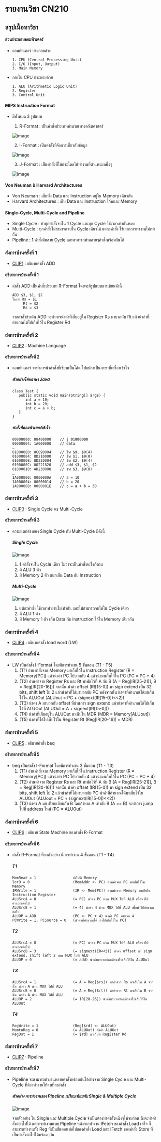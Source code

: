 # รายงานวิชา CN210
## สรุปเนื้อหาวิชา

#### ส่วนประกอบคอมพิวเตอร์
* คอมพิวเตอร์ ประกอบด้วย 

  ```
  1. CPU (Central Processing Unit)
  2. I/O (Input, Output)
  3. Main Memory
  ```
  
* ภายใน CPU ประกอบด้วย

  ```
  1. ALU (Arithmetic Logic Unit)
  2. Register
  3. Control Unit
  ```
  
#### MIPS Instruction Format
* มีทั้งหมด 3 รูปแบบ
  1. R-Format : เป็นคำสั่งประเภทคำนวณทางคณิตศาสตร์
  
  ![image](http://drive.google.com/uc?export=view&id=16E1EZPLX0AB3rCJKctrxZLzTX8d4JAel)
  
  2. I-Format : เป็นคำสั่งที่จัดการเกี่ยวกับข้อมูล
  
  ![image](http://drive.google.com/uc?export=view&id=1RKG_OyWCl5vUHJDnQWbdwhqpN-zbOlDG)
  
  3. J-Format : เป็นคำสั่งที่ให้กระโดดไปทำงานที่ตำแหน่งหนึ่งๆ
  
  ![image](http://drive.google.com/uc?export=view&id=1ZFX3zuWFomzyou7p-JJMWHfKyQWX-8jd)
  
#### Von Neuman & Harvard Architectures
* Von Neuman : เก็บทั้ง Data และ Instruction อยู่ใน Memory เดียวกัน
* Harvard Architectures : เก็บ Data และ Instruction ไว้คนละ Memory

#### Single-Cycle, Multi-Cycle and Pipeline
* Single Cycle : ทำทุกคำสั่งจบใน 1 Cycle และทุก Cycle ใช้เวลาเท่ากันหมด
* Multi-Cycle : ทุกคำสั่งไม่สามารถจบใน Cycle เดียวได้ แต่ละคำสั่ง ใช้เวลาการทำงานไม่เท่ากัน
* Pipeline : 1 คำสั่งมีหลาย Cycle และสามารถทำหลายๆคำสั่งพร้อมกันได้

### ส่งการบ้านครั้งที่ 1
* [CLIP1](https://youtu.be/ny0FBS_-dvw) : อธิบายคำสั่ง ADD

#### อธิบายการบ้านครั้งที่ 1
* คำสั่ง ADD เป็นคำสั่งประเภท R-Format โดยจะมีรูปแบบการเขียนดังนี้ 
  ```
  ADD $3, $1, $2 
  โดยที่ Rs = $1
       Rt = $2
       Rd = $3
  ```
  จากคำสั่งข้างต้น ADD จะทำการนำค่าที่เก็บอยู่ใน Register Rs มาบวกกับ Rt 
  แล้วนำค่าที่คำนวณได้ไปเก็บไว้ใน Register Rd
  
### ส่งการบ้านครั้งที่ 2
* [CLIP2](https://youtu.be/JuLSpSP8_eA) : Machine Language

#### อธิบายการบ้านครั้งที่ 2
* คอมพิวเตอร์ จะทำการนำคำสั่งที่เขียนเป็นโค้ด ไปแปลงเป็นภาษาที่เครื่องเข้าใจ

  ##### ตัวอย่างโค้ดภาษา Java
  
  ```
  class Test {
     public static void main(String[] args) {
        int a = 10;
        int b = 20;
        int c = a + b;
     }
  }
  ```
  
  ##### คำสั่งที่คอมพิวเตอร์เข้าใจ
  
  ```
  00000000:	08400000	// j 01000000
  00000004:	1A000000	// data
  …
  01000000:	8C090004	// lw $9, $0(4)
  01000004:	8D210000	// lw $1, $9(0)
  01000008:	8D220004	// lw $2, $9(4)
  0100000C:	00221820	// add $3, $1, $2
  01000010:	AD230008	// sw $3, $9(8)
  …
  1A000000:	0000000A	// a = 10
  1A000004:	00000014	// b = 20
  1A000008:	0000001E	// c = a + b = 30
  ```
  
### ส่งการบ้านครั้งที่ 3
* [CLIP3](https://youtu.be/RY3B8YMdZro) : Single Cycle vs Multi-Cycle

#### อธิบายการบ้านครั้งที่ 3
* ความแตกต่างของ Single Cycle กับ Multi-Cycle มีดังนี้

  ##### Single Cycle
  
  ![image](http://drive.google.com/uc?export=view&id=1VMr1lnfyKohBFLkmBLg08NJvhMphnbMJ)
  
    1. 1 คำสั่งจบใน Cycle เดียว ไม่ว่าจะเป็นคำสั่งอะไรก็ตาม
    2. มี ALU 3 ตัว
    3. มี Memory 2 ตัว แยกเก็บ Data กับ Instruction
    
  ##### Multi-Cycle
  
  ![image](http://drive.google.com/uc?export=view&id=1gw36aznG7a9HcBrN91cA51OqS0qHT313)
  
    1. แต่ละคำสั่ง ใช้เวลาทำงานไม่เท่ากัน และไม่สามารถจบได้ใน Cycle เดียว
    2. มี ALU 1 ตัว
    3. มี Memory 1 ตัว เก็บ Data กับ Instruction ไว้ใน Memory เดียวกัน

### ส่งการบ้านครั้งที่ 4
* [CLIP4](https://youtu.be/V6D0ssIwwcU) : อธิบายคำสั่ง load word (LW)

#### อธิบายการบ้านครั้งที่ 4
* LW เป็นคำสั่ง I-Format โดยมีการทำงาน 5 ขั้นตอน (T1 - T5)
  1. (T1) อ่านคำสั่งจาก Memory มาเก็บไว้ใน Instruction Register (R = Memory[PC])
     แล้วนำค่า PC ไปบวกกับ 4 แล้วนำมาเก็บไว้ใน PC (PC = PC + 4)
  2. (T2) อ่านค่าจาก Register Rs และ Rt มาพักไว้ที่ A กับ B (A = Reg[IR[25-21]], B = Reg[IR[20-16]])
     จากนั้น นำค่า offset (IR[15-0])
     มา sign extend เป็น 32 bits, shift left ไป 2 แล้วนำค่าที่ได้มาบวกกับ PC หลังจากนั้น นำค่าที่คำนวณได้มาเก็บไว้ใน ALUOut
     (ALUout = PC + (signext(IR[15-0])<<2))
  3. (T3) นำค่า A มาบวกกับ offset ที่ผ่านการ sign extend แล้วนำค่าที่คำนวณได้ไปเก็บไว้ที่ ALUOut (ALUOut = A + signext(IR[15-0]))
  4. (T4) นำค่าที่เก็บอยู่ใน ALUOut มาเก็บใน MDR (MDR = Memory[ALUout])
  5. (T5) นำค่าที่ได้ไปเก็บไว้ใน Register Rt (Reg[IR[20-16]] = MDR)

### ส่งการบ้านครั้งที่ 5
* [CLIP5](https://youtu.be/tBfjp4cu408) : อธิบายคำสั่ง beq

#### อธิบายการบ้านครั้งที่ 5
* beq เป็นคำสั่ง I-Format โดยมีการทำงาน 3 ขั้นตอน (T1 - T3)
  1. (T1) อ่านคำสั่งจาก Memory มาเก็บไว้ใน Instruction Register (R = Memory[PC])
     แล้วนำค่า PC ไปบวกกับ 4 แล้วนำมาเก็บไว้ใน PC (PC = PC + 4)
  2. (T2) อ่านค่าจาก Register Rs และ Rt มาพักไว้ที่ A กับ B (A = Reg[IR[25-21]], B = Reg[IR[20-16]])
     จากนั้น นำค่า offset (IR[15-0])
     มา sign extend เป็น 32 bits, shift left ไป 2 แล้วนำค่าที่ได้มาบวกกับ PC นำค่าที่คำนวณได้มาเก็บไว้ใน ALUOut
     (ALUout = PC + (signext(IR[15-0])<<2))
  3. (T3) นำค่า A มาเปรียบเทียบกับ B โดยถ้าหาก A เท่ากับ B (A == B) จะทำการ jump ไปที่ address ใหม่ (PC = ALUOut)

### ส่งการบ้านครั้งที่ 6
* [CLIP6](https://youtu.be/CDL71mYIqpk) : อธิบาย State Machine ของคำสั่ง R-Format

#### อธิบายการบ้านครั้งที่ 6
* คำสั่ง R-Format ที่ยกตัวอย่าง มีการทำงาน 4 ขั้นตอน (T1 - T4)

  ##### T1
  
  ```
  MemRead = 1                 ส่งไปที่ Memory
  lorD = 0                    (MemAddr <- PC) อ่านค่าจาก PC มาเก็บไว้ใน Memory
  IRWrite = 1                 (IR <- Mem[PC]) อ่านน่าจาก Memory มาเก็บใน Instruction Register
  ALUSrcA = 0                 (= PC) นำค่า PC ผ่าน MUX ไปที่ ALU เพื่อนำไปคำนวณต่อไป
  ALUSrcB = 1                 (= 4) นำค่า 4 ผ่าน MUX ไปที่ ALU เพื่อนำไปคำนวณต่อไป
  ALUOP = ADD                 (PC <- PC + 4) นำค่า PC มาบวก 4
  PCWrite = 1, PCSource = 0   (นำค่าที่คำนวณได้ ส่งไปเก็บไว้ใน PC)
  ```
  
  ##### T2
  
  ```
  ALUSrcA = 0                 (= PC) นำค่า PC ผ่าน MUX ไปที่ ALU เพื่อนำไปคำนวณต่อไป
  ALUSrcB = 3                 (= signext(IR<<2)) นำค่า offset มา sign extend, shift left 2 ผ่าน MUX ไปที่ ALU  
  ALUOP = 0                   (= add) นำค่ามาบวกกันแล้วนำไปเก็บไว้ใน ALUOut
  ```
  
  ##### T3
  
  ```
  ALUSrcA = 1                 (= A = Reg[$rs]) นำค่าจาก Rs มาเก็บใน A จากนั้น นำค่า A ผ่าน MUX ไปที่ ALU 
  ALUSrcB = 0                 (= A = Reg[$rt]) นำค่าจาก Rt มาเก็บใน B จากนั้น นำค่า A ผ่าน MUX ไปที่ ALU 
  ALUOP = 2                   (= IR[28-26]) นำค่ามาบวกกันแล้วนำไปเก็บไว้ใน ALUOut
  ```
  
  ##### T4
  
  ```
  RegWrite = 1                (Reg[$rd] <- ALUOut) 
  MemtoReg = 0                (= ALUOut) ส่งค่า ALUOut
  RegDst = 1                  (= $rd) มาเก็บที่ Register Rd
  ```

### ส่งการบ้านครั้งที่ 7
* [CLIP7](https://youtu.be/B_lLvlft4Kg) : Pipeline

#### อธิบายการบ้านครั้งที่ 7
* Pipeline จะสามารถทำงานหลายคำสั่งพร้อมกันได้ต่างจาก Single Cycle และ Multi-Cycle ที่ต้องทำงานให้จบที่ละคำสั่ง
  ##### ตัวอย่าง การทำงานของ Pipeline เปรียบเทียบกับ Single & Multiple Cycle
  
  ![image](http://drive.google.com/uc?export=view&id=1swZdQRgtWe_mqvAO8xVMxohDTeSfHDla)
  
  จากตัวอย่าง ใน Single และ Multiple Cycle จำเป็นต้องทำคำสั่งหนึ่งๆให้จบก่อน ถึงจะทำคำสั่งต่อๆไปได้
  แต่การทำงานแบบ Pipeline หลังจากทำงาน IFetch ของคำสั่ง Load เสร็จ ก็สามารถทำงานทั้ง Reg ที่เป็นขั้นตอนต่อไปของคำสั่ง Load 
  และ IFetch ของคำสั่ง Store ที่เป็นคำสั่งต่อไปได้พร้อมๆกัน
